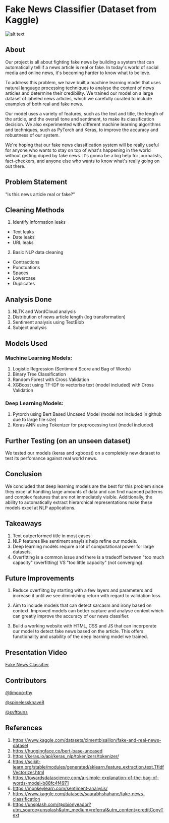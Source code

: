 # Fake News Classifier (Dataset from Kaggle)
![alt text](https://images.unsplash.com/photo-1588681664899-f142ff2dc9b1?ixlib=rb-4.0.3&ixid=MnwxMjA3fDB8MHxwaG90by1wYWdlfHx8fGVufDB8fHx8&auto=format&fit=crop&w=2274&q=80)
## About
Our project is all about fighting fake news by building a system that can automatically tell if a news article is real or fake. In today's world of social media and online news, it's becoming harder to know what to believe. 

To address this problem, we have built a machine learning model that uses natural language processing techniques to analyse the content of news articles and determine their credibility. We trained our model on a large dataset of labeled news articles, which we carefully curated to include examples of both real and fake news.

Our model uses a variety of features, such as the text and title, the length of the article, and the overall tone and sentiment, to make its classification decision. We also experimented with different machine learning algorithms and techniques, such as PyTorch and Keras, to improve the accuracy and robustness of our system. 

We're hoping that our fake news classification system will be really useful for anyone who wants to stay on top of what's happening in the world without getting duped by fake news. It's gonna be a big help for journalists, fact-checkers, and anyone else who wants to know what's really going on out there.

## Problem Statement
"Is this news article real or fake?"

## Cleaning Methods
1) Identify information leaks
  - Text leaks 
  - Date leaks
  - URL leaks

2) Basic NLP data cleaning
  - Contractions
  - Punctuations 
  - Spaces
  - Lowercase
  - Duplicates

## Analysis Done
1) NLTK and WordCloud analysis
2) Distribution of news article length (log transformation)
3) Sentiment analysis using TextBlob
4) Subject analysis

## Models Used
### Machine Learning Models:
1) Logistic Regression (Sentiment Score and Bag of Words)
2) Binary Tree Classification
3) Random Forest with Cross Validation
4) XGBoost using TF-IDF to vectorise text (model included) with Cross Validation
### Deep Learning Models:
1) Pytorch using Bert Based Uncased Model (model not included in github due to large file size)
2) Keras ANN using Tokenizer for preprocessing text (model included)

## Further Testing (on an unseen dataset)
We tested our models (keras and xgboost) on a completely new dataset to test its perfomance against real world news.

## Conclusion
We concluded that deep learning models are the best for this problem since they excel at handling large amounts of data and can find nuanced patterns and complex features that are not immediately visible. Additionally, the ability to automatically extract hierarchical representations make these models excel at NLP applications.

## Takeaways
1) Text outperformed title in most cases.
2) NLP features like sentiment anaylsis help refine our models.
3) Deep learning models require a lot of computational power for large datasets.
4) Overfitting is a common issue and there is a tradeoff between "too much capacity" (overfitting) VS "too little capacity" (not converging).

## Future Improvements
1) Reduce overfiitng by starting with a few layers and parameters and increase it until we see diminishing return with regard to validation loss.

2) Aim to include models that can detect sarcasm and irony based on context. Improved models can better capture and analyse context which can greatly improve the accuracy of our news classifier.

3) Build a working website with HTML, CSS and JS that can incorporate our model to detect fake news based on the article. This offers functionality and usability of the deep learning model we trained.

## Presentation Video
[Fake News Classifier](https://youtu.be/Elc5tNLbSpU)

## Contributors
[@timooo-thy](https://github.com/timooo-thy)

[@spinelessknave8](http://github.com/spinelessknave8)

[@svftbuns](http://github.com/svftbuns)

## References
1) https://www.kaggle.com/datasets/clmentbisaillon/fake-and-real-news-dataset
2) https://huggingface.co/bert-base-uncased
3) https://keras.io/api/keras_nlp/tokenizers/tokenizer/
4) https://scikit-learn.org/stable/modules/generated/sklearn.feature_extraction.text.TfidfVectorizer.html
5) https://towardsdatascience.com/a-simple-explanation-of-the-bag-of-words-model-b88fc4f4971
6) https://monkeylearn.com/sentiment-analysis/
7) https://www.kaggle.com/datasets/saurabhshahane/fake-news-classification
8) https://unsplash.com/@obionyeador?utm_source=unsplash&utm_medium=referral&utm_content=creditCopyText
  
